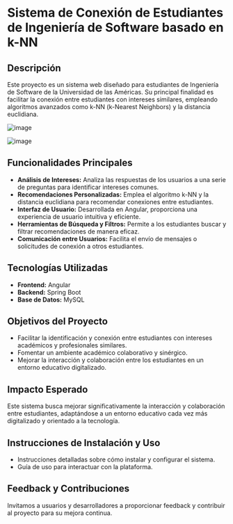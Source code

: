 # Sistema de Conexión de Estudiantes de Ingeniería de Software basado en k-NN

## Descripción
Este proyecto es un sistema web diseñado para estudiantes de Ingeniería de Software de la Universidad de las Américas. Su principal finalidad es facilitar la conexión entre estudiantes con intereses similares, empleando algoritmos avanzados como k-NN (k-Nearest Neighbors) y la distancia euclidiana.

![image](https://github.com/OAlbuja/ProyectoAlgoritmoKNN/assets/121888131/1f930932-3d37-4aed-b1d3-89e338352f03)

![image](https://github.com/OAlbuja/ProyectoAlgoritmoKNN/assets/121888131/33f246ea-bcf6-494e-bdfb-9ad169e3c384)

## Funcionalidades Principales
- **Análisis de Intereses:** Analiza las respuestas de los usuarios a una serie de preguntas para identificar intereses comunes.
- **Recomendaciones Personalizadas:** Emplea el algoritmo k-NN y la distancia euclidiana para recomendar conexiones entre estudiantes.
- **Interfaz de Usuario:** Desarrollada en Angular, proporciona una experiencia de usuario intuitiva y eficiente.
- **Herramientas de Búsqueda y Filtros:** Permite a los estudiantes buscar y filtrar recomendaciones de manera eficaz.
- **Comunicación entre Usuarios:** Facilita el envío de mensajes o solicitudes de conexión a otros estudiantes.

## Tecnologías Utilizadas
- **Frontend:** Angular
- **Backend:** Spring Boot
- **Base de Datos:** MySQL

## Objetivos del Proyecto
- Facilitar la identificación y conexión entre estudiantes con intereses académicos y profesionales similares.
- Fomentar un ambiente académico colaborativo y sinérgico.
- Mejorar la interacción y colaboración entre los estudiantes en un entorno educativo digitalizado.

## Impacto Esperado
Este sistema busca mejorar significativamente la interacción y colaboración entre estudiantes, adaptándose a un entorno educativo cada vez más digitalizado y orientado a la tecnología.

## Instrucciones de Instalación y Uso
- Instrucciones detalladas sobre cómo instalar y configurar el sistema.
- Guía de uso para interactuar con la plataforma.

## Feedback y Contribuciones
Invitamos a usuarios y desarrolladores a proporcionar feedback y contribuir al proyecto para su mejora continua.

